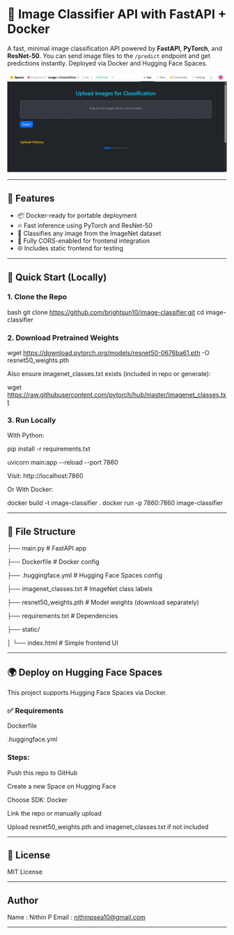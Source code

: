 # 🧠 Image Classifier API with FastAPI + Docker

A fast, minimal image classification API powered by **FastAPI**, **PyTorch**, and **ResNet-50**. You can send image files to the `/predict` endpoint and get predictions instantly. Deployed via Docker and Hugging Face Spaces.

![screenshot](static/screenshot.png)

---

## 🚀 Features

- 📦 Docker-ready for portable deployment
- 🔥 Fast inference using PyTorch and ResNet-50
- 🎨 Classifies any image from the ImageNet dataset
- 🧼 Fully CORS-enabled for frontend integration
- 🌐 Includes static frontend for testing

---

## 🧪 Quick Start (Locally)

### 1. Clone the Repo

bash
git clone https://github.com/brightsun10/image-classifier.git
cd image-classifier

### 2. Download Pretrained Weights

wget https://download.pytorch.org/models/resnet50-0676ba61.pth -O resnet50_weights.pth

Also ensure imagenet_classes.txt exists (included in repo or generate):

wget https://raw.githubusercontent.com/pytorch/hub/master/imagenet_classes.txt

### 3. Run Locally

With Python:

pip install -r requirements.txt

uvicorn main:app --reload --port 7860

Visit: http://localhost:7860

Or With Docker:

docker build -t image-classifier .
docker run -p 7860:7860 image-classifier

---

## 🧾 File Structure

├── main.py                 # FastAPI app

├── Dockerfile              # Docker config

├── .huggingface.yml        # Hugging Face Spaces config

├── imagenet_classes.txt    # ImageNet class labels

├── resnet50_weights.pth    # Model weights (download separately)

├── requirements.txt        # Dependencies


├── static/

│   └── index.html          # Simple frontend UI

---

## 🌍 Deploy on Hugging Face Spaces

This project supports Hugging Face Spaces via Docker.

### ✅ Requirements

Dockerfile

.huggingface.yml

### Steps:
Push this repo to GitHub

Create a new Space on Hugging Face

Choose SDK: Docker

Link the repo or manually upload

Upload resnet50_weights.pth and imagenet_classes.txt if not included

---

## 📜 License
MIT License

---

## Author

Name : Nithin P 
Email : nithinpsea10@gmail.com

---
